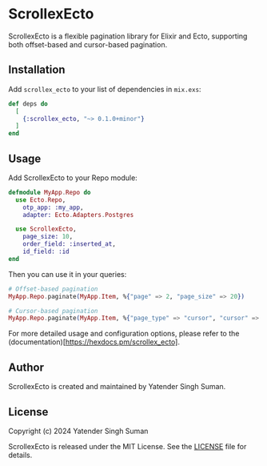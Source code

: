 # ScrollexEcto

ScrollexEcto is a flexible pagination library for Elixir and Ecto, supporting both offset-based and cursor-based pagination.

## Installation

Add `scrollex_ecto` to your list of dependencies in `mix.exs`:

```elixir
def deps do
  [
    {:scrollex_ecto, "~> 0.1.0+minor"}
  ]
end
```

## Usage
Add ScrollexEcto to your Repo module:
```elixir
defmodule MyApp.Repo do
  use Ecto.Repo,
    otp_app: :my_app,
    adapter: Ecto.Adapters.Postgres

  use ScrollexEcto,
    page_size: 10,
    order_field: :inserted_at,
    id_field: :id
end
```
Then you can use it in your queries:
```elixir
# Offset-based pagination
MyApp.Repo.paginate(MyApp.Item, %{"page" => 2, "page_size" => 20})

# Cursor-based pagination
MyApp.Repo.paginate(MyApp.Item, %{"page_type" => "cursor", "cursor" => "some_cursor", "page_size" => 20})
```

For more detailed usage and configuration options, please refer to the (documentation)[https://hexdocs.pm/scrollex_ecto].

## Author

ScrollexEcto is created and maintained by Yatender Singh Suman.

## License

Copyright (c) 2024 Yatender Singh Suman

ScrollexEcto is released under the MIT License. See the [LICENSE](https://github.com/yatender-oktalk/scrollex_ecto/blob/main/LICENSE) file for details.
